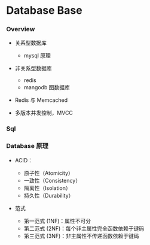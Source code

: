 # Database Base

### Overview

- 关系型数据库
    - mysql 原理
- 非关系型数据库
    - redis
    - mangodb 图数据库

- Redis 与 Memcached

- 多版本并发控制，MVCC

### Sql



### Database 原理

- ACID：
  - 原子性（Atomicity）
  - 一致性（Consistency）
  - 隔离性（Isolation）
  - 持久性（Durability）

- 范式
  - 第一范式 (1NF)：属性不可分
  - 第二范式 (2NF)：每个非主属性完全函数依赖于键码
  - 第三范式 (3NF)：非主属性不传递函数依赖于键码
